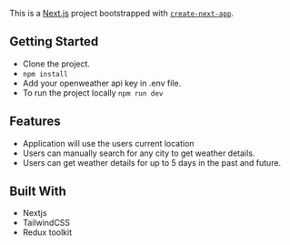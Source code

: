 This is a [Next.js](https://nextjs.org/) project bootstrapped with [`create-next-app`](https://github.com/vercel/next.js/tree/canary/packages/create-next-app).

## Getting Started

- Clone the project.
- `npm install`
- Add your openweather api key in .env file.
- To run the project locally `npm run dev`

## Features
- Application will use the users current location 
- Users can manually search for any city to get weather details.
- Users can get weather details for up to 5 days in the past and future.

## Built With
- Nextjs
- TailwindCSS
- Redux toolkit